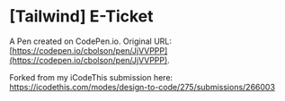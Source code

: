 # [Tailwind] E-Ticket

A Pen created on CodePen.io. Original URL: [https://codepen.io/cbolson/pen/JjVVPPP](https://codepen.io/cbolson/pen/JjVVPPP).

Forked from my iCodeThis submission here: https://icodethis.com/modes/design-to-code/275/submissions/266003